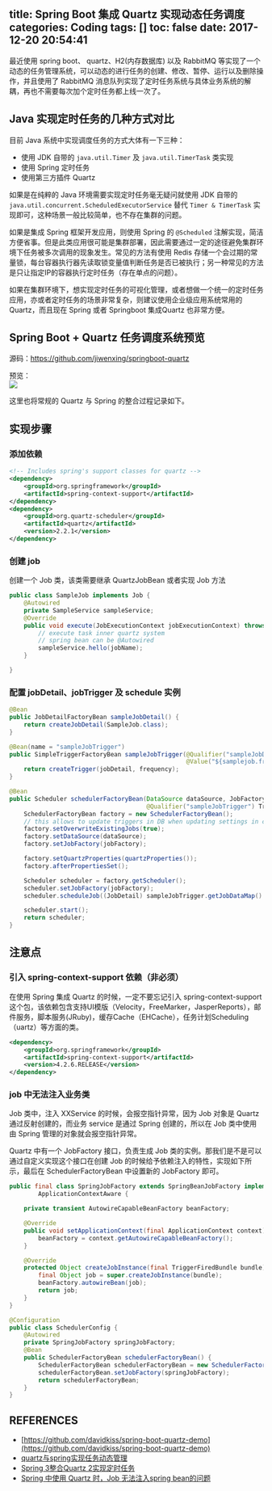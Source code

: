 title: Spring Boot 集成 Quartz 实现动态任务调度
categories: Coding
tags: []
toc: false
date: 2017-12-20 20:54:41
---


最近使用 spring boot、 quartz、H2(内存数据库) 以及 RabbitMQ 等实现了一个动态的任务管理系统，可以动态的进行任务的创建、修改、暂停、运行以及删除操作，并且使用了 RabbitMQ 消息队列实现了定时任务系统与具体业务系统的解耦，再也不需要每次加个定时任务都上线一次了。<!-- more -->

## Java 实现定时任务的几种方式对比

目前 Java 系统中实现调度任务的方式大体有一下三种：

- 使用 JDK 自带的 `java.util.Timer` 及 `java.util.TimerTask` 类实现
- 使用 Spring 定时任务
- 使用第三方插件 Quartz

如果是在纯粹的 Java 环境需要实现定时任务毫无疑问就使用 JDK 自带的`java.util.concurrent.ScheduledExecutorService` 替代 `Timer & TimerTask` 实现即可，这种场景一般比较简单，也不存在集群的问题。

如果是集成 Spring 框架开发应用，则使用 Spring 的 `@Scheduled` 注解实现，简洁方便省事。但是此类应用很可能是集群部署，因此需要通过一定的途径避免集群环境下任务被多次调用的现象发生。常见的方法有使用 Redis 存储一个会过期的常量锁，每台容器执行器先读取锁变量值判断任务是否已被执行；另一种常见的方法是只让指定IP的容器执行定时任务（存在单点的问题）。

如果在集群环境下，想实现定时任务的可视化管理，或者想做一个统一的定时任务应用，亦或者定时任务的场景非常复杂，则建议使用企业级应用系统常用的 Quartz，而且现在 Spring 或者 Springboot 集成Quartz 也非常方便。

## Spring Boot + Quartz 任务调度系统预览

源码：https://github.com/jiwenxing/springboot-quartz

预览：    
![](http://ochyazsr6.bkt.clouddn.com/206751c9ac95c7860f087a02e5f2fd9f.jpg)


这里也将常规的 Quartz 与 Spring 的整合过程记录如下。

## 实现步骤

### 添加依赖

```xml
<!-- Includes spring's support classes for quartz -->
<dependency>
	<groupId>org.springframework</groupId>
	<artifactId>spring-context-support</artifactId>
</dependency>
<dependency>
	<groupId>org.quartz-scheduler</groupId>
	<artifactId>quartz</artifactId>
	<version>2.2.1</version>
</dependency>
```

### 创建 job

创建一个 Job 类，该类需要继承 QuartzJobBean 或者实现 Job 方法

```java
public class SampleJob implements Job {
	@Autowired
	private SampleService sampleService;
	@Override
	public void execute(JobExecutionContext jobExecutionContext) throws JobExecutionException {
    	// execute task inner quartz system
    	// spring bean can be @Autowired
    	sampleService.hello(jobName);
	}

}
```

### 配置 jobDetail、jobTrigger 及 schedule 实例

```java
@Bean
public JobDetailFactoryBean sampleJobDetail() {
    return createJobDetail(SampleJob.class);
}

@Bean(name = "sampleJobTrigger")
public SimpleTriggerFactoryBean sampleJobTrigger(@Qualifier("sampleJobDetail") JobDetail jobDetail,
                                                 @Value("${samplejob.frequency}") long frequency) {
    return createTrigger(jobDetail, frequency);
}

@Bean
public Scheduler schedulerFactoryBean(DataSource dataSource, JobFactory jobFactory,
                                      @Qualifier("sampleJobTrigger") Trigger sampleJobTrigger) throws Exception {
    SchedulerFactoryBean factory = new SchedulerFactoryBean();
    // this allows to update triggers in DB when updating settings in config file:
    factory.setOverwriteExistingJobs(true);
    factory.setDataSource(dataSource);
    factory.setJobFactory(jobFactory);

    factory.setQuartzProperties(quartzProperties());
    factory.afterPropertiesSet();

    Scheduler scheduler = factory.getScheduler();
    scheduler.setJobFactory(jobFactory);
    scheduler.scheduleJob((JobDetail) sampleJobTrigger.getJobDataMap().get("jobDetail"), sampleJobTrigger);

    scheduler.start();
    return scheduler;
}
```


## 注意点

### 引入 spring-context-support 依赖（非必须）

在使用 Spring 集成 Quartz 的时候，一定不要忘记引入 spring-context-support 这个包，该依赖包含支持UI模版（Velocity，FreeMarker，JasperReports），邮件服务，脚本服务(JRuby)，缓存Cache（EHCache），任务计划Scheduling（uartz）等方面的类。

```xml
<dependency>
    <groupId>org.springframework</groupId>
    <artifactId>spring-context-support</artifactId>
    <version>4.2.6.RELEASE</version>
</dependency>
```

### job 中无法注入业务类

Job 类中，注入 XXService 的时候，会报空指针异常，因为 Job 对象是 Quartz 通过反射创建的，而业务 service 是通过 Spring 创建的，所以在 Job 类中使用由 Spring 管理的对象就会报空指针异常。

Quartz 中有一个 JobFactory 接口，负责生成 Job 类的实例。那我们是不是可以通过自定义实现这个接口在创建 Job 的时候给予依赖注入的特性，实现如下所示，最后在 SchedulerFactoryBean 中设置新的 JobFactory 即可。

```java
public final class SpringJobFactory extends SpringBeanJobFactory implements
        ApplicationContextAware {

    private transient AutowireCapableBeanFactory beanFactory;

    @Override
    public void setApplicationContext(final ApplicationContext context) {
        beanFactory = context.getAutowireCapableBeanFactory();
    }

    @Override
    protected Object createJobInstance(final TriggerFiredBundle bundle) throws Exception {
        final Object job = super.createJobInstance(bundle);
        beanFactory.autowireBean(job);
        return job;
    }
}

@Configuration
public class SchedulerConfig {
    @Autowired
    private SpringJobFactory springJobFactory;
    @Bean
    public SchedulerFactoryBean schedulerFactoryBean() {
        SchedulerFactoryBean schedulerFactoryBean = new SchedulerFactoryBean();
        schedulerFactoryBean.setJobFactory(springJobFactory);
        return schedulerFactoryBean;
    }
}
```

## REFERENCES

- [https://github.com/davidkiss/spring-boot-quartz-demo](https://github.com/davidkiss/spring-boot-quartz-demo)
- [quartz与spring实现任务动态管理](http://lixuguang.iteye.com/blog/2256478)
- [Spring 3整合Quartz 2实现定时任务](https://www.dexcoder.com/selfly/article/308)
- [Spring 中使用 Quartz 时，Job 无法注入spring bean的问题](https://blog.seveniu.com/post/spring-quartz-autowired/)
